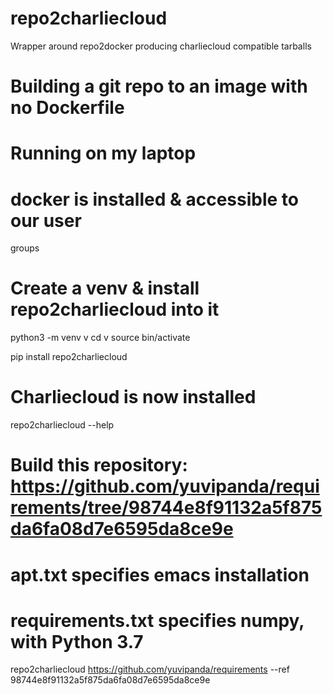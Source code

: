 # repo2charliecloud
Wrapper around repo2docker producing charliecloud compatible tarballs

# Building a git repo to an image with no Dockerfile
# Running on my laptop
# docker is installed & accessible to our user
groups

# Create a venv & install repo2charliecloud into it

python3 -m venv v
cd v
source bin/activate

pip install repo2charliecloud

# Charliecloud is now installed

repo2charliecloud --help

# Build this repository: https://github.com/yuvipanda/requirements/tree/98744e8f91132a5f875da6fa08d7e6595da8ce9e

# apt.txt specifies emacs installation
# requirements.txt specifies numpy, with Python 3.7

repo2charliecloud https://github.com/yuvipanda/requirements --ref 98744e8f91132a5f875da6fa08d7e6595da8ce9e